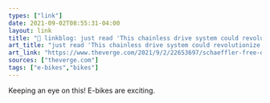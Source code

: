 ```yaml
---
types: ["link"]
date: 2021-09-02T08:55:31-04:00
layout: link
title: "🔗 linkblog: just read 'This chainless drive system could revolutionize e-bike designs  - The Verge'"
art_title: "just read 'This chainless drive system could revolutionize e-bike designs  - The Verge"
art_link: "https://www.theverge.com/2021/9/2/22653697/schaeffler-free-drive-e-bike-system-chainless"
sources: ["theverge.com"]
tags: ["e-bikes","bikes"]
---
```

Keeping an eye on this! E-bikes are exciting.
